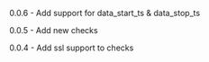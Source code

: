 0.0.6 - Add support for data_start_ts & data_stop_ts

0.0.5 - Add new checks

0.0.4 - Add ssl support to checks
